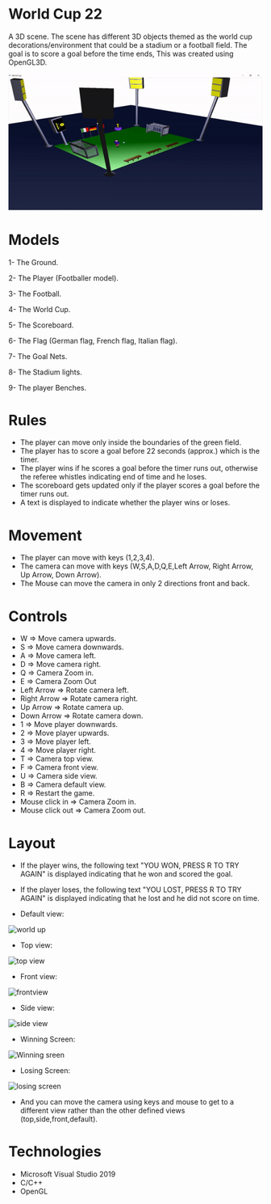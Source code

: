 # World Cup 22
A 3D scene. The scene has different 3D objects themed as the world cup decorations/environment that could be a stadium or a football field. The goal is to score a goal before the time ends, This was created using OpenGL3D.



![](https://github.com/Khaledayman9/World-Cup-22/blob/master/newgif.gif)



# Models

1- The Ground.

2- The Player (Footballer model).

3- The Football.

4- The World Cup.

5- The Scoreboard.

6- The Flag (German flag, French flag, Italian flag).

7- The Goal Nets.

8- The Stadium lights.

9- The player Benches.


# Rules

- The player can move only inside the boundaries of the green field.
- The player has to score a goal before 22 seconds (approx.) which is the timer.
- The player wins if he scores a goal before the timer runs out, otherwise the referee whistles indicating end of time and he loses.
- The scoreboard gets updated only if the player scores a goal before the timer runs out.
- A text is displayed to indicate whether the player wins or loses.
 
# Movement

- The player can move with keys (1,2,3,4).
- The camera can move with keys (W,S,A,D,Q,E,Left Arrow, Right Arrow, Up Arrow, Down Arrow).
- The Mouse can move the camera in only 2 directions front and back. 

# Controls

* W => Move camera upwards.
* S => Move camera downwards.
* A => Move camera left.
* D => Move camera right.
* Q => Camera Zoom in.
* E => Camera Zoom Out
* Left Arrow => Rotate camera left.
* Right Arrow => Rotate camera right.
* Up Arrow => Rotate camera up.
* Down Arrow => Rotate camera down.
* 1 => Move player downwards.
* 2 => Move player upwards.
* 3 => Move player left.
* 4 => Move player right.
* T => Camera top view.
* F => Camera front view.
* U => Camera side view.
* B => Camera default view. 
* R => Restart the game.
* Mouse click in => Camera Zoom in.
* Mouse click out => Camera Zoom out.



# Layout

* If the player wins, the following text "YOU WON, PRESS R TO TRY AGAIN" is displayed indicating that he won and scored the goal.
* If the player loses, the following text "YOU LOST, PRESS R TO TRY AGAIN" is displayed indicating that he lost and he did not score on time.

* Default view:

![world up](https://user-images.githubusercontent.com/105018459/205693766-43ee2040-2b40-40e4-9c4f-08e1bb280726.PNG)


* Top view: 

![top view](https://user-images.githubusercontent.com/105018459/205694537-a77899c3-8040-47ce-a704-cedc2b7af951.PNG)


* Front view:

![frontview](https://user-images.githubusercontent.com/105018459/205694569-205ac294-4b4d-42ed-86a5-b5398dc9d753.PNG)


* Side view:

![side view](https://user-images.githubusercontent.com/105018459/205694610-4f659c4c-560d-475a-b659-17e0d86ef179.PNG)


* Winning Screen:

![Winning sreen](https://user-images.githubusercontent.com/105018459/205694821-fdc8b066-853f-46de-a246-f7dadab3f6d6.PNG)


* Losing Screen:

![losing screen](https://user-images.githubusercontent.com/105018459/205694862-d51f7d88-c3b1-472b-a200-f300d9bccb4f.PNG)


* And you can move the camera using keys and mouse to get to a different view rather than the other defined views (top,side,front,default).


# Technologies

* Microsoft Visual Studio 2019
* C/C++
* OpenGL


